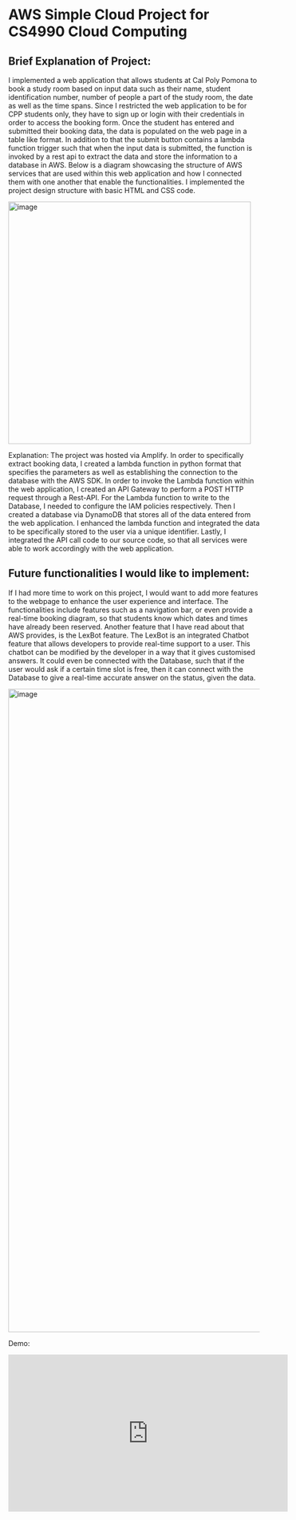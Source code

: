 # AWS Simple Cloud Project for CS4990 Cloud Computing
## Brief Explanation of Project:

I implemented a web application that allows students at Cal Poly Pomona to book a study room based on input data such as their name, student identification number, number of people a part of the study room, the date as well as the time spans. Since I restricted the web application to be for CPP students only, they have to sign up or login with their credentials in order to access the booking form. Once the student has entered and submitted their booking data, the data is populated on the web page in a table like format. In addition to that the submit button contains a lambda function trigger such that when the input data is submitted, the function is invoked by a rest api to extract the data and store the information to a database in AWS. Below is a diagram showcasing the structure of AWS services that are used within this web application and how I connected them with one another that enable the functionalities. I implemented the project design structure with basic HTML and CSS code. 

<img width="486" alt="image" src="https://github.com/AnnaSoHock/AWS_SimpleCloudProject/assets/81744048/225da387-5ae8-4982-aea2-ed5aca6e18de">

Explanation: The project was hosted via Amplify. In order to specifically extract booking data, I created a lambda function in python format that specifies the parameters as well as establishing the connection to the database with the AWS SDK. In order to invoke the Lambda function within the web application, I created an API Gateway to perform a POST HTTP request through a Rest-API. For the Lambda function to write to the Database, I needed to configure the IAM policies respectively. Then I created a database via DynamoDB that stores all of the data entered from the web application. I enhanced the lambda function and integrated the data to be specifically stored to the user via a unique identifier. Lastly, I integrated the API call code to our source code, so that all services were able to work accordingly with the web application.

## Future functionalities I would like to implement: 
If I had more time to work on this project, I would want to add more features to the webpage to enhance the user experience and interface. The functionalities include features such as a navigation bar, or even provide a real-time booking diagram, so that students know which dates and times have already been reserved. Another feature that I have read about that AWS provides, is the LexBot feature. The LexBot is an integrated Chatbot feature that allows developers to provide real-time support to a user. This chatbot can be modified by the developer in a way that it gives customised answers. It could even be connected with the Database, such that if the user would ask if a certain time slot is free, then it can connect with the Database to give a real-time accurate answer on the status, given the data.

<img width="1290" alt="image" src="https://github.com/AnnaSoHock/AWS_SimpleCloudProject/assets/81744048/53a4b1ab-10f2-498a-8b3f-3959019b81de">

Demo:

<iframe width="560" height="315" src="https://www.youtube.com/embed/4-03ZUYb2kQ?si=t-RqVDTiXAmOD-Fz" title="YouTube video player" frameborder="0" allow="accelerometer; autoplay; clipboard-write; encrypted-media; gyroscope; picture-in-picture; web-share" referrerpolicy="strict-origin-when-cross-origin" allowfullscreen></iframe>
